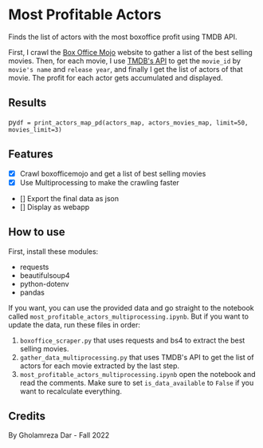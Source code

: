# Most Profitable Actors
Finds the list of actors with the most boxoffice profit using TMDB API.

First, I crawl the [Box Office Mojo](https://www.boxofficemojo.com/chart/top_lifetime_gross/?area=XWW) website to gather a list of the best selling movies.
Then, for each movie, I use [TMDB's API](https://developers.themoviedb.org/3) to get the `movie_id` by `movie's name` and `release year`, and finally I get the list of actors of that movie.
The profit for each actor gets accumulated and displayed.

## Results
py`df = print_actors_map_pd(actors_map, actors_movies_map, limit=50, movies_limit=3)`



## Features
- [x] Crawl boxofficemojo and get a list of best selling movies
- [x] Use Multiprocessing to make the crawling faster
- [] Export the final data as json
- [] Display as webapp

## How to use
First, install these modules:
- requests
- beautifulsoup4
- python-dotenv
- pandas

If you want, you can use the provided data and go straight to the notebook called `most_profitable_actors_multiprocessing.ipynb`.
But if you want to update the data, run these files in order:
1. `boxoffice_scraper.py` that uses requests and bs4 to extract the best selling movies.
2. `gather_data_multiprocessing.py` that uses TMDB's API to get the list of actors for each movie extracted by the last step.
3. `most_profitable_actors_multiprocessing.ipynb` open the notebook and read the comments. Make sure to set `is_data_available` to `False` if you want to recalculate everything.

## Credits
By Gholamreza Dar - Fall 2022
